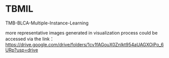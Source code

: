 # TBMIL
TMB-BLCA-Multiple-Instance-Learning


more representative images generated in visualization process could be accessed via the link：https://drive.google.com/drive/folders/1cv1fAGouX0ZnIkt954aUAGXOiPo_6URp?usp=drive
